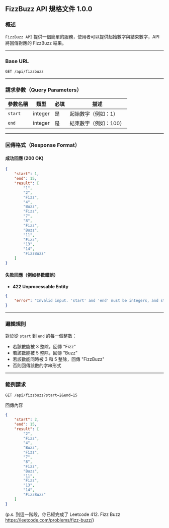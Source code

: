 ## FizzBuzz API 規格文件 1.0.0

### 概述

`FizzBuzz API` 提供一個簡單的服務，使用者可以提供起始數字與結束數字，API 將回傳對應的 FizzBuzz 結果。

---

### Base URL

```
GET /api/fizzbuzz
```

---

### 請求參數（Query Parameters）

| 參數名稱    | 類型      | 必填 | 描述           |
|---------|---------|----|--------------|
| `start` | integer | 是  | 起始數字（例如：1）   |
| `end`   | integer | 是  | 結束數字（例如：100） |

---

### 回傳格式（Response Format）

#### 成功回應 (200 OK)

```json
{
    "start": 1,
    "end": 15,
    "result": [
        "1",
        "2",
        "Fizz",
        "4",
        "Buzz",
        "Fizz",
        "7",
        "8",
        "Fizz",
        "Buzz",
        "11",
        "Fizz",
        "13",
        "14",
        "FizzBuzz"
    ]
}
```

#### 失敗回應（例如參數錯誤）

- **422 Unprocessable Entity**

```json
{
    "error": "Invalid input. 'start' and 'end' must be integers, and start <= end."
}
```

---

### 邏輯規則

對於從 `start` 到 `end` 的每一個整數：

- 若該數能被 3 整除，回傳 "Fizz"
- 若該數能被 5 整除，回傳 "Buzz"
- 若該數能同時被 3 和 5 整除，回傳 "FizzBuzz"
- 否則回傳該數的字串形式

---

### 範例請求

```
GET /api/fizzbuzz?start=2&end=15
```

回傳內容

```json
{
    "start": 2,
    "end": 15,
    "result": [
        "2",
        "Fizz",
        "4",
        "Buzz",
        "Fizz",
        "7",
        "8",
        "Fizz",
        "Buzz",
        "11",
        "Fizz",
        "13",
        "14",
        "FizzBuzz"
    ]
}
```

(p.s. 到這一階段，你已經完成了 Leetcode 412. Fizz Buzz https://leetcode.com/problems/fizz-buzz/)
